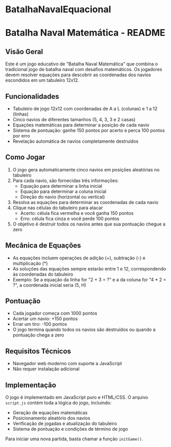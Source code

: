 # BatalhaNavalEquacional
# Batalha Naval Matemática - README

## Visão Geral

Este é um jogo educativo de "Batalha Naval Matemática" que combina o tradicional jogo de batalha naval com desafios matemáticos. Os jogadores devem resolver equações para descobrir as coordenadas dos navios escondidos em um tabuleiro 12x12.

## Funcionalidades

- Tabuleiro de jogo 12x12 com coordenadas de A a L (colunas) e 1 a 12 (linhas)
- Cinco navios de diferentes tamanhos (5, 4, 3, 3 e 2 casas)
- Equações matemáticas para determinar a posição de cada navio
- Sistema de pontuação: ganhe 150 pontos por acerto e perca 100 pontos por erro
- Revelação automática de navios completamente destruídos

## Como Jogar

1. O jogo gera automaticamente cinco navios em posições aleatórias no tabuleiro
2. Para cada navio, são fornecidas três informações:
   - Equação para determinar a linha inicial
   - Equação para determinar a coluna inicial
   - Direção do navio (horizontal ou vertical)
3. Resolva as equações para determinar as coordenadas de cada navio
4. Clique nas células do tabuleiro para atacar
   - Acerto: célula fica vermelha e você ganha 150 pontos
   - Erro: célula fica cinza e você perde 100 pontos
5. O objetivo é destruir todos os navios antes que sua pontuação chegue a zero

## Mecânica de Equações

- As equações incluem operações de adição (+), subtração (-) e multiplicação (*)
- As soluções das equações sempre estarão entre 1 e 12, correspondendo às coordenadas do tabuleiro
- Exemplo: Se a equação da linha for "2 + 3 = ?" e a da coluna for "4 * 2 = ?", a coordenada inicial seria (5, H)

## Pontuação

- Cada jogador começa com 1000 pontos
- Acertar um navio: +150 pontos
- Errar um tiro: -100 pontos
- O jogo termina quando todos os navios são destruídos ou quando a pontuação chega a zero

## Requisitos Técnicos

- Navegador web moderno com suporte a JavaScript
- Não requer instalação adicional

## Implementação

O jogo é implementado em JavaScript puro e HTML/CSS. O arquivo `script.js` contém toda a lógica do jogo, incluindo:

- Geração de equações matemáticas
- Posicionamento aleatório dos navios
- Verificação de jogadas e atualização do tabuleiro
- Sistema de pontuação e condições de término de jogo

Para iniciar uma nova partida, basta chamar a função `initGame()`.